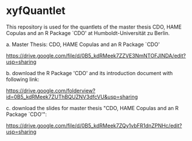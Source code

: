 xyfQuantlet
===========


This repository is used for the quantlets of the master thesis CDO, HAME Copulas and an R Package `CDO' at Humboldt-Universität zu Berlin.

a. Master Thesis: CDO, HAME Copulas and an R Package `CDO'

https://drive.google.com/file/d/0B5_kdRMeek7ZZVE3NmNTOFJINDA/edit?usp=sharing

b. download the R Package 'CDO' and its introduction document with following link:

https://drive.google.com/folderview?id=0B5_kdRMeek7ZUThBQUZNV3dfcVU&usp=sharing

c. download the slides for master thesis "CDO, HAME Copulas and an R Package `CDO'":

https://drive.google.com/file/d/0B5_kdRMeek7ZQy1vbFR1dnZPNHc/edit?usp=sharing


